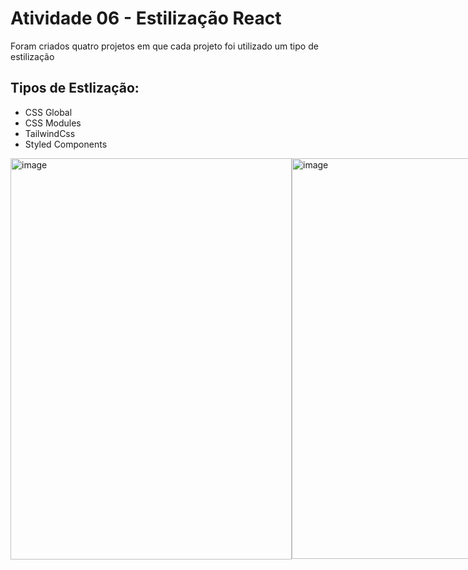 # Atividade 06 - Estilização React
Foram criados quatro projetos em que cada projeto foi utilizado um tipo de estilização
## Tipos de Estlização:
- CSS Global
- CSS Modules
- TailwindCss
- Styled Components

<div style="display: flex">
 <img width="530" height="642" alt="image" src="https://github.com/user-attachments/assets/f4038e6d-3d71-47a7-aff8-36110c9901dd"  style="width: 450px;"/>
 <img width="532" height="641" alt="image" src="https://github.com/user-attachments/assets/a461949b-5789-456d-91fd-3194d6aa0824"  style="width: 450px;"/>
</div>


